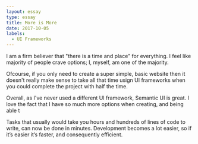```yaml
---
layout: essay
type: essay
title: More is More
date: 2017-10-05
labels:
  - UI Frameworks
---
```


I am a firm believer that "there is a time and place" for everything. I feel like majority of people crave options; I, myself, am one of the majority. 

Ofcourse, if you only need to create a super simple, basic website then it doesn't really make sense to take all that time usign UI frameworks when you could complete the project with half the time. 

Overall, as I've never used a different UI framework, Semantic UI is great. I love the fact that I have so much more options when creating, and being able t

Tasks that usually would take you hours and hundreds of lines of code to write, can now be done in minutes. Development becomes a lot easier, so if it’s easier it’s faster, and consequently efficient.
